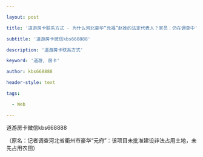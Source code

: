 ---
layout: post
title: '道游房卡联系方式 - 为什么河北豪华“元福”赵姓的法定代表人？官员：仍在调查中'
subtitle: '道游房卡微信kbs668888'
description: '道游房卡联系方式'
keyword: '道游, 房卡'
author: kbs668888
header-style: text
tags:
  - Web
---
道游房卡微信kbs668888

（原名：记者调查河北省衢州市豪华“元府”：该项目未批准建设非法占用土地，未先占用农田）

